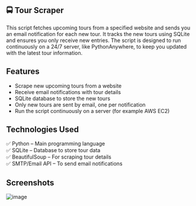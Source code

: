 ## 🚍 Tour Scraper

This script fetches upcoming tours from a specified website and sends you an email notification for each new tour.
It tracks the new tours using SQLite and ensures you only receive new entries.
The script is designed to run continuously on a 24/7 server, like PythonAnywhere, to keep you updated with the latest tour information.

## Features
- Scrape new upcoming tours from a website
- Receive email notifications with tour details
- SQLite database to store the new tours
- Only new tours are sent by email, one per notification
- Run the script continuously on a server (for example AWS EC2)

## Technologies Used
✅ Python – Main programming language  
✅ SQLite – Database to store tour data  
✅ BeautifulSoup – For scraping tour details  
✅ SMTP/Email API – To send email notifications

## Screenshots

![image](https://github.com/sefi0609/Python-Apps/assets/81361291/6f28de01-78eb-4b43-ba99-4cba2c9cf6ac)

